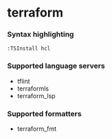 # terraform
<!--- THIS DOCUMENT IS AUTOMATICALLY GENERATED, DON'T EDIT IT -->

### Syntax highlighting

```vim
:TSInstall hcl
```

### Supported language servers

- tflint
- terraformls
- terraform_lsp

### Supported formatters

- terraform_fmt
